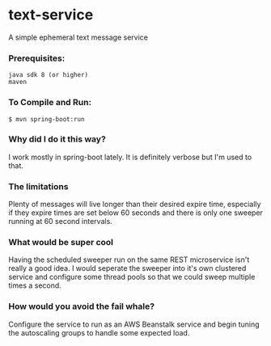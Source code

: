 # text-service
A simple ephemeral text message service

### Prerequisites:
    java sdk 8 (or higher)
    maven
   
### To Compile and Run:
    $ mvn spring-boot:run
    
### Why did I do it this way?
I work mostly in spring-boot lately.  It is definitely verbose but I'm used to 
that.  

### The limitations
Plenty of messages will live longer than their desired expire time, especially
if they expire times are set below 60 seconds and there is only one sweeper 
running at 60 second intervals.  



### What would be super cool
Having the scheduled sweeper run on the same REST microservice isn't really 
a good idea.  I would seperate the sweeper into it's own clustered service and 
configure some thread pools so that we could sweep multiple times a second.  

### How would you avoid the fail whale?
Configure the service to run as an AWS Beanstalk service and begin tuning 
the autoscaling groups to handle some expected load.
